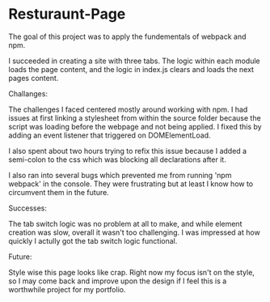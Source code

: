 # Resturaunt-Page

The goal of this project was to apply the fundementals of webpack and npm. 

I succeeded in creating a site with three tabs. The logic within each module loads the page content, and the logic in index.js clears and loads the next pages content. 

Challanges: 

The challenges I faced centered mostly around working with npm. I had issues at first linking a stylesheet from within the source folder because the script was loading before the webpage and not being applied. I fixed this by adding an event listener that triggered on DOMElementLoad. 

I also spent about two hours trying to refix this issue because I added a semi-colon to the css which was blocking all declarations after it.

I also ran into several bugs which prevented me from running 'npm webpack' in the console. They were frustrating but at least I know how to circumvent them in the future. 

Successes:

The tab switch logic was no problem at all to make, and while element creation was slow, overall it wasn't too challenging. I was impressed at how quickly I actully got the tab switch logic functional. 

Future:

Style wise this page looks like crap. Right now my focus isn't on the style, so I may come back and improve upon the design if I feel this is a worthwhile project for my portfolio. 